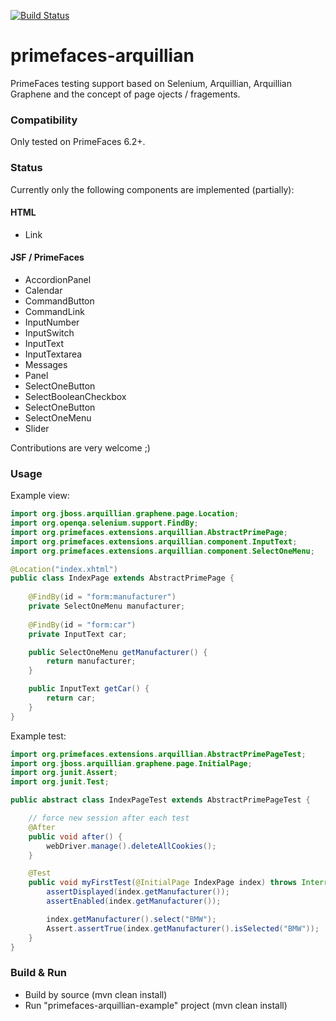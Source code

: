 [![Build Status](https://travis-ci.org/primefaces-extensions/primefaces-arquillian.svg?branch=master)](https://travis-ci.org/primefaces-extensions/primefaces-arquillian)

# primefaces-arquillian
PrimeFaces testing support based on Selenium, Arquillian, Arquillian Graphene and the concept of page ojects / fragements.

### Compatibility
Only tested on PrimeFaces 6.2+.

### Status
Currently only the following components are implemented (partially):

#### HTML
- Link

#### JSF / PrimeFaces
- AccordionPanel
- Calendar
- CommandButton
- CommandLink
- InputNumber
- InputSwitch
- InputText
- InputTextarea
- Messages
- Panel
- SelectOneButton
- SelectBooleanCheckbox
- SelectOneButton
- SelectOneMenu
- Slider

Contributions are very welcome ;)

### Usage

Example view: 
```java
import org.jboss.arquillian.graphene.page.Location;
import org.openqa.selenium.support.FindBy;
import org.primefaces.extensions.arquillian.AbstractPrimePage;
import org.primefaces.extensions.arquillian.component.InputText;
import org.primefaces.extensions.arquillian.component.SelectOneMenu;

@Location("index.xhtml")
public class IndexPage extends AbstractPrimePage {
    
    @FindBy(id = "form:manufacturer")
    private SelectOneMenu manufacturer;
    
    @FindBy(id = "form:car")
    private InputText car;

    public SelectOneMenu getManufacturer() {
        return manufacturer;
    }

    public InputText getCar() {
        return car;
    }
}
```

Example test:
```java
import org.primefaces.extensions.arquillian.AbstractPrimePageTest;
import org.jboss.arquillian.graphene.page.InitialPage;
import org.junit.Assert;
import org.junit.Test;

public abstract class IndexPageTest extends AbstractPrimePageTest {

    // force new session after each test
    @After
    public void after() {
        webDriver.manage().deleteAllCookies();
    }

    @Test
    public void myFirstTest(@InitialPage IndexPage index) throws InterruptedException {
        assertDisplayed(index.getManufacturer());
        assertEnabled(index.getManufacturer());

        index.getManufacturer().select("BMW");
        Assert.assertTrue(index.getManufacturer().isSelected("BMW"));
    }
}
```

### Build & Run
- Build by source (mvn clean install)
- Run "primefaces-arquillian-example" project (mvn clean install)
